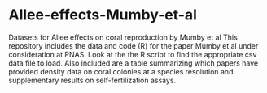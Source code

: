# Allee-effects-Mumby-et-al
Datasets for Allee effects on coral reproduction by Mumby et al 
This repository includes the data and code (R) for the paper Mumby et al under consideration at PNAS.
Look at the the R script to find the appropriate csv data file to load.
Also included are a table summarizing which papers have provided density data on coral colonies at a species resolution and supplementary results on self-fertilization assays.

